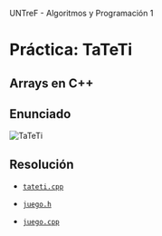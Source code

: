 UNTreF - Algoritmos y Programación 1

# Práctica: TaTeTi

## Arrays en C++

## Enunciado

![TaTeTi][tateti]

## Resolución

 * [`tateti.cpp`](src/tateti.cpp)
 
 * [`juego.h`](src/juego.h)

 * [`juego.cpp`](src/juego.cpp)
 
 
 [tateti]: https://upload.wikimedia.org/wikipedia/commons/e/e1/Tic-tac-toe-game-1.png "TaTeTi"
 